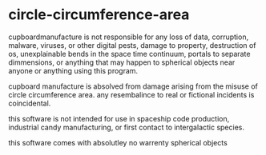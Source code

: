 # circle-circumference-area

cupboardmanufacture is not responsible for any loss of data, corruption, malware, viruses, or other digital pests, damage to property, destruction of os, unexplainable bends in the space time continuum, portals to separate dimmensions, or anything that may happen to spherical objects near anyone or anything using this program.

cupboard manufacture is absolved from damage arising from the misuse of circle circumference area. any resembalince to real or fictional incidents is coincidental.

this software is not intended for use in spaceship code production, industrial candy manufacturing, or first contact to intergalactic species.

this software comes with absolutley no warrenty spherical objects
